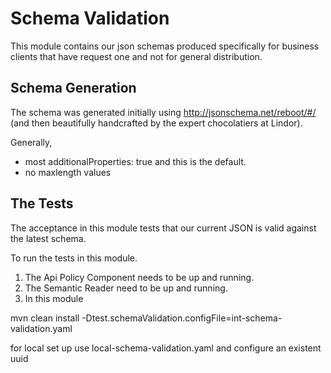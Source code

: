 Schema Validation
=================

This module contains our json schemas produced specifically for business clients that have request one and not for general distribution.

Schema Generation
-----------------

The schema was generated initially using http://jsonschema.net/reboot/#/ (and then beautifully handcrafted by the expert chocolatiers at Lindor).

Generally,

+ most additionalProperties: true and this is the default.
+ no maxlength values
 
The Tests
---------
 
The acceptance in this module tests that our current JSON is valid against the latest schema. 

To run the tests in this module.

1. The Api Policy Component needs to be up and running.
2. The Semantic Reader need to be up and running.
3. In this module

mvn clean install -Dtest.schemaValidation.configFile=int-schema-validation.yaml

for local set up use local-schema-validation.yaml and configure an existent uuid


